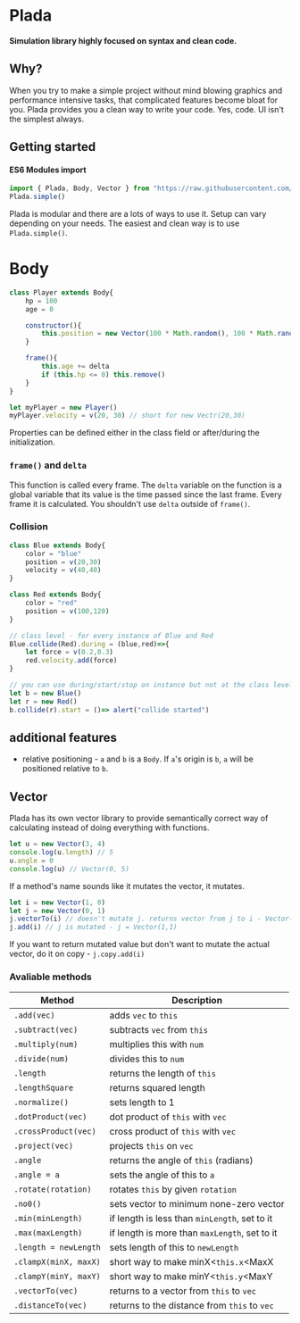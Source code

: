# Plada  

#### Simulation library highly focused on syntax and clean code.

## Why?
When you try to make a simple project without mind blowing graphics and 
performance intensive tasks, that complicated features become bloat for you. 
Plada provides you a clean way to write your code. Yes, code. UI isn't the
simplest always. 

## Getting started
#### ES6 Modules import
```js
import { Plada, Body, Vector } from "https://raw.githubusercontent.com/va9iff/plada/main/import.js"
Plada.simple()
```
Plada is modular and there are a lots of ways to use it. Setup can vary 
depending on your needs. The easiest and clean way is to use `Plada.simple()`.

# Body
```js
class Player extends Body{
	hp = 100
	age = 0

	constructor(){
		this.position = new Vector(100 * Math.random(), 100 * Math.random())
	}

	frame(){
		this.age += delta
		if (this.hp <= 0) this.remove()
	}
}

let myPlayer = new Player()
myPlayer.velocity = v(20, 30) // short for new Vectr(20,30)

```
Properties can be defined either in the class field or after/during the 
initialization. 

### `frame()` and `delta`
This function is called every frame. The `delta` variable on the function is a 
global variable that its value is the time passed since the last frame. Every 
frame it is calculated. You shouldn't use `delta` outside of `frame()`.

### Collision

```js
class Blue extends Body{
	color = "blue"
	position = v(20,30)
	velocity = v(40,40)
}

class Red extends Body{
	color = "red"
	position = v(100,120)
}

// class level - for every instance of Blue and Red
Blue.collide(Red).during = (blue,red)=>{
	let force = v(0.2,0.3)
	red.velocity.add(force)
}

// you can use during/start/stop on instance but not at the class level
let b = new Blue()
let r = new Red()
b.collide(r).start = ()=> alert("collide started")
```

## additional features
- relative positioning - `a` and `b` is a `Body`. If `a`'s origin is `b`, `a` 
will be positioned relative to `b`.

## Vector
Plada has its own vector library to provide semantically correct way of 
calculating instead of doing everything with functions.  
```js
let u = new Vector(3, 4)
console.log(u.length) // 5
u.angle = 0
console.log(u) // Vector(0, 5)
```

If a method's name sounds like it mutates the vector, it mutates.
```js
let i = new Vector(1, 0)
let j = new Vector(0, 1)
j.vectorTo(i) // doesn't mutate j. returns vector from j to i - Vector(1,-1)
j.add(i) // j is mutated - j = Vector(1,1)
```
If you want to return mutated value but don't want to mutate the actual vector, 
do it on copy - `j.copy.add(i)`

### Avaliable methods  

| Method 						 | Description									|
| ------------------------------ | -------------------------------------------- |
| `.add(vec)`					 | adds `vec` to `this`							|
| `.subtract(vec)`				 | subtracts `vec` from `this`					|
| `.multiply(num)`				 | multiplies this with `num`					|
| `.divide(num)`				 | divides this to `num`						|
| `.length`						 | returns the length of `this`					|
| `.lengthSquare`				 | returns squared length						|
| `.normalize()`				 | sets length to 1								|
| `.dotProduct(vec)`			 | dot product of `this` with `vec`				|
| `.crossProduct(vec)`			 | cross product of `this` with `vec`			|
| `.project(vec)`				 | projects `this` on `vec`						|
| `.angle`						 | returns the angle of `this` (radians)		|
| `.angle = a`					 | sets the angle of this to `a`				|
| `.rotate(rotation)`			 | rotates `this` by given `rotation`			|
| `.no0()`						 | sets vector to minimum none-zero vector		|
| `.min(minLength)`				 | if length is less than `minLength`, set to it|
| `.max(maxLength)`				 | if length is more than `maxLength`, set to it|
| `.length = newLength`			 | sets length of this to `newLength`			|
| `.clampX(minX, maxX)`			 | short way to make minX&lt;`this.x`&lt;MaxX	|
| `.clampY(minY, maxY)`			 | short way to make minY&lt;`this.y`&lt;MaxY	|
| `.vectorTo(vec)`				 | returns to a vector from `this` to `vec`		|
| `.distanceTo(vec)`			 | returns to the distance from `this` to `vec`	|
